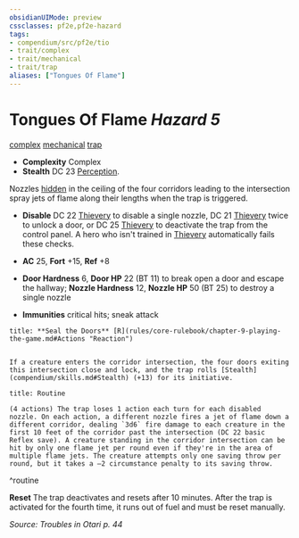 ```yaml
---
obsidianUIMode: preview
cssclasses: pf2e,pf2e-hazard
tags:
- compendium/src/pf2e/tio
- trait/complex
- trait/mechanical
- trait/trap
aliases: ["Tongues Of Flame"]
---
```

# Tongues Of Flame *Hazard 5*  
[complex](rules/traits/complex.md "Complex Hazard Trait")  [mechanical](rules/traits/mechanical.md "Mechanical Hazard Trait")  [trap](rules/traits/trap.md "Trap Hazard Trait")  

- **Complexity** Complex
- **Stealth** DC 23 [Perception](compendium/skills.md#Perception).  

Nozzles [hidden](rules/conditions.md#Hidden) in the ceiling of the four corridors leading to the intersection spray jets of flame along their lengths when the trap is triggered.

- **Disable** DC 22 [Thievery](compendium/skills.md#Thievery) to disable a single nozzle, DC 21 [Thievery](compendium/skills.md#Thievery) twice to unlock a door, or DC 25 [Thievery](compendium/skills.md#Thievery) to deactivate the trap from the control panel. A hero who isn't trained in [Thievery](compendium/skills.md#Thievery) automatically fails these checks.  

- **AC** 25, **Fort** +15, **Ref** +8
- **Door Hardness** 6, **Door HP** 22 (BT 11) to break open a door and escape the hallway; **Nozzle Hardness** 12, **Nozzle HP** 50 (BT 25) to destroy a single nozzle
- **Immunities** critical hits; sneak attack

```ad-embed-ability
title: **Seal the Doors** [R](rules/core-rulebook/chapter-9-playing-the-game.md#Actions "Reaction")


If a creature enters the corridor intersection, the four doors exiting this intersection close and lock, and the trap rolls [Stealth](compendium/skills.md#Stealth) (+13) for its initiative.
```

```ad-pf2-summary
title: Routine

(4 actions) The trap loses 1 action each turn for each disabled nozzle. On each action, a different nozzle fires a jet of flame down a different corridor, dealing `3d6` fire damage to each creature in the first 10 feet of the corridor past the intersection (DC 22 basic Reflex save). A creature standing in the corridor intersection can be hit by only one flame jet per round even if they're in the area of multiple flame jets. The creature attempts only one saving throw per round, but it takes a –2 circumstance penalty to its saving throw.
```
^routine

**Reset** The trap deactivates and resets after 10 minutes. After the trap is activated for the fourth time, it runs out of fuel and must be reset manually.  

*Source: Troubles in Otari p. 44*